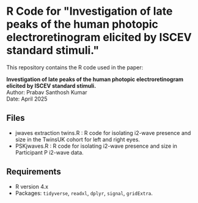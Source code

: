 # R Code for "Investigation of late peaks of the human photopic electroretinogram elicited by ISCEV standard stimuli."

This repository contains the R code used in the paper:

**Investigation of late peaks of the human photopic electroretinogram elicited by ISCEV standard stimuli.**  
Author: Prabav Santhosh Kumar  
Date: April 2025

## Files
- jwaves extraction twins.R : R code for isolating i2-wave presence and size in the TwinsUK cohort for left and right eyes.
- PSKjwaves.R : R code for isolating i2-wave presence and size in Participant P i2-wave data.

## Requirements
- R version 4.x
- Packages: `tidyverse`, `readxl`, `dplyr`, `signal`, `gridExtra`.
